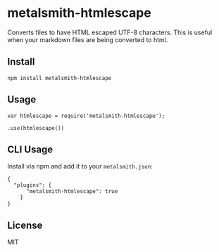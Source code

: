 metalsmith-htmlescape
=====================

Converts files to have HTML escaped UTF-8 characters.
This is useful when your markdown files are being converted
to html.

Install
-------

```
npm install metalsmith-htmlescape
```

Usage
-----

```
var htmlescape = require('metalsmith-htmlescape');

.use(htmlescape())
```

CLI Usage
---------
Install via npm and add it to your `metalsmith.json`:
```
{
  "plugins": {
      "metalsmith-htmlescape": true
    }
}
```

License
-------

MIT
